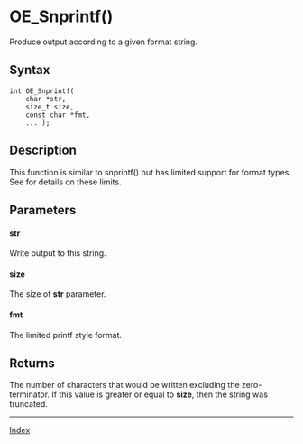 # OE_Snprintf()

Produce output according to a given format string.

## Syntax

    int OE_Snprintf(
        char *str,
        size_t size,
        const char *fmt,
        ... );
## Description 

This function is similar to snprintf() but has limited support for format types. See  for details on these limits.





## Parameters

#### str

Write output to this string.


#### size

The size of **str** parameter.


#### fmt

The limited printf style format.


## Returns

The number of characters that would be written excluding the zero-terminator. If this value is greater or equal to **size**, then the string was truncated.


---
[Index](index.md)

